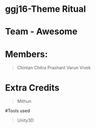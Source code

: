 # ggj16-Theme Ritual
# Team - Awesome
# Members:
>Chintan
>Chitra
>Prashant
>Varun
>Vivek

# Extra Credits
>Mithun

#Tools used
>Unity3D 